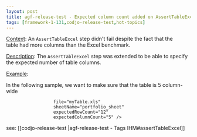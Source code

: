 ```yaml
---
layout: post
title: agf-release-test - Expected column count added on AssertTableExcel step
tags: [framework-1-131,codjo-release-test,hot-topics]
---
```

<u>Context</u>:
An ```AssertTableExcel``` step didn't fail despite the fact that the table&nbsp;had more columns than&nbsp;the Excel benchmark.&nbsp;

<u>Description</u>:
The ```AssertTableExcel``` step was extended to be able to specify the expected number of table columns.

<u>Example</u>:

In the following sample, we want to make sure that the table is 5 column-wide

```<assertTableExcel name="PorfolioCode"
                  file="myTable.xls"
                  sheetName="portfolio_sheet"
                  expectedRowCount="12"
                  expectedColumnCount="5" />
```

see: [[codjo-release-test |agf-release-test - Tags IHM#assertTableExcel]]